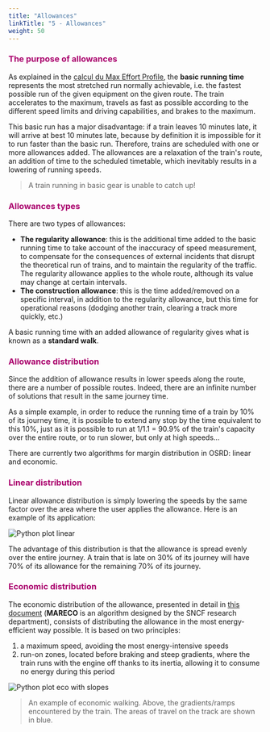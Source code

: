 ```yaml
---
title: "Allowances"
linkTitle: "5 - Allowances"
weight: 50
---
```


<font color=#aa026d>

### The purpose of allowances

</font>

As explained in the [calcul du Max Effort Profile](../pipeline/#calculation-of-the-max-effort-profile), the **basic running time** represents the most stretched run normally achievable, i.e. the fastest possible run of the given equipment on the given route. The train accelerates to the maximum, travels as fast as possible according to the different speed limits and driving capabilities, and brakes to the maximum.

This basic run has a major disadvantage: if a train leaves 10 minutes late, it will arrive at best 10 minutes late, because by definition it is impossible for it to run faster than the basic run. Therefore, trains are scheduled with one or more allowances added. The allowances are a relaxation of the train's route, an addition of time to the scheduled timetable, which inevitably results in a lowering of running speeds.

> A train running in basic gear is unable to catch up!

<font color=#aa026d>

### Allowances types

</font>

There are two types of allowances:

- **The regularity allowance**: this is the additional time added to the basic running time to take account of the inaccuracy of speed measurement, to compensate for the consequences of external incidents that disrupt the theoretical run of trains, and to maintain the regularity of the traffic. The regularity allowance applies to the whole route, although its value may change at certain intervals.
- **The construction allowance**: this is the time added/removed on a specific interval, in addition to the regularity allowance, but this time for operational reasons (dodging another train, clearing a track more quickly, etc.)

A basic running time with an added allowance of regularity gives what is known as a **standard walk**.

<font color=#aa026d>

### Allowance distribution

</font>

Since the addition of allowance results in lower speeds along the route, there are a number of possible routes. Indeed, there are an infinite number of solutions that result in the same journey time.

As a simple example, in order to reduce the running time of a train by 10% of its journey time, it is possible to extend any stop by the time equivalent to this 10%, just as it is possible to run at 1/1.1 = 90.9% of the train's capacity over the entire route, or to run slower, but only at high speeds...

There are currently two algorithms for margin distribution in OSRD: linear and economic.

<font color=#aa026d>

### Linear distribution

</font>

Linear allowance distribution is simply lowering the speeds by the same factor over the area where the user applies the allowance. Here is an example of its application:

![Python plot linear](../python_plot_linear.png)

The advantage of this distribution is that the allowance is spread evenly over the entire journey. A train that is late on 30% of its journey will have 70% of its allowance for the remaining 70% of its journey.

<font color=#aa026d>

### Economic distribution

</font>

The economic distribution of the allowance, presented in detail in [this document](../MARECO.pdf) (**MARECO** is an algorithm designed by the SNCF research department), consists of distributing the allowance in the most energy-efficient way possible. It is based on two principles:

1. a maximum speed, avoiding the most energy-intensive speeds
2. run-on zones, located before braking and steep gradients, where the train runs with the engine off thanks to its inertia, allowing it to consume no energy during this period

![Python plot eco with slopes](../python_plot_eco_w_slopes.png)

> An example of economic walking. Above, the gradients/ramps encountered by the train. The areas of travel on the track are shown in blue.
